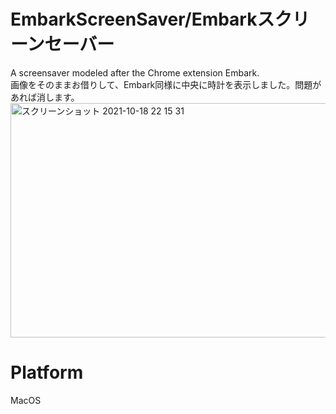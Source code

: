 # EmbarkScreenSaver/Embarkスクリーンセーバー
A screensaver modeled after the Chrome extension Embark.<br>
画像をそのままお借りして、Embark同様に中央に時計を表示しました。問題があれば消します。
<img width="600" height="375" alt="スクリーンショット 2021-10-18 22 15 31" src="https://user-images.githubusercontent.com/51362368/137738983-c38ef52a-8849-42dd-aae3-07aeadf688f5.png">

# Platform
MacOS
